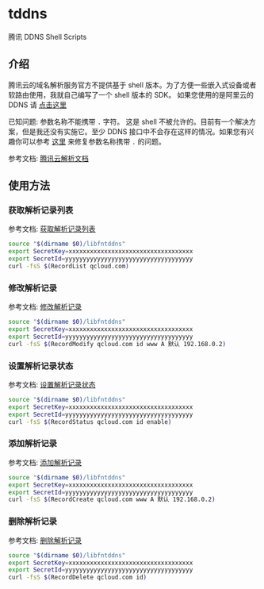 # tddns
腾讯 DDNS Shell Scripts

## 介绍

腾讯云的域名解析服务官方不提供基于 shell 版本。为了方便一些嵌入式设备或者软路由使用，我就自己编写了一个 shell 版本的 SDK。 如果您使用的是阿里云的 DDNS 请 [点击这里](https://github.com/cd-yangling/libaddns)

已知问题: 参数名称不能携带 `.` 字符。 这是 shell 不被允许的。目前有一个解决方案，但是我还没有实施它。至少 DDNS 接口中不会存在这样的情况。如果您有兴趣你可以参考 [这里](https://stackoverflow.com/questions/9761973/using-variable-as-a-key-in-an-bash-associative-array) 来修复参数名称携带 `.` 的问题。

参考文档: [腾讯云解析文档](https://cloud.tencent.com/document/product/302)

## 使用方法

### 获取解析记录列表

参考文档: [获取解析记录列表](https://cloud.tencent.com/document/product/302/8517)

```sh
source "$(dirname $0)/libfntddns"
export SecretKey=xxxxxxxxxxxxxxxxxxxxxxxxxxxxxxxxxxx
export SecretId=yyyyyyyyyyyyyyyyyyyyyyyyyyyyyyyyyyyy
curl -fsS $(RecordList qcloud.com)
```

### 修改解析记录

参考文档: [修改解析记录](https://cloud.tencent.com/document/product/302/8511)

```sh
source "$(dirname $0)/libfntddns"
export SecretKey=xxxxxxxxxxxxxxxxxxxxxxxxxxxxxxxxxxx
export SecretId=yyyyyyyyyyyyyyyyyyyyyyyyyyyyyyyyyyyy
curl -fsS $(RecordModify qcloud.com id www A 默认 192.168.0.2)
```

### 设置解析记录状态

参考文档: [设置解析记录状态](https://cloud.tencent.com/document/product/302/8519)

```sh
source "$(dirname $0)/libfntddns"
export SecretKey=xxxxxxxxxxxxxxxxxxxxxxxxxxxxxxxxxxx
export SecretId=yyyyyyyyyyyyyyyyyyyyyyyyyyyyyyyyyyyy
curl -fsS $(RecordStatus qcloud.com id enable)
```

### 添加解析记录

参考文档: [添加解析记录](https://cloud.tencent.com/document/product/302/8516)

```sh
source "$(dirname $0)/libfntddns"
export SecretKey=xxxxxxxxxxxxxxxxxxxxxxxxxxxxxxxxxxx
export SecretId=yyyyyyyyyyyyyyyyyyyyyyyyyyyyyyyyyyyy
curl -fsS $(RecordCreate qcloud.com www A 默认 192.168.0.2)
```

### 删除解析记录

参考文档: [删除解析记录](https://cloud.tencent.com/document/product/302/8514)

```sh
source "$(dirname $0)/libfntddns"
export SecretKey=xxxxxxxxxxxxxxxxxxxxxxxxxxxxxxxxxxx
export SecretId=yyyyyyyyyyyyyyyyyyyyyyyyyyyyyyyyyyyy
curl -fsS $(RecordDelete qcloud.com id)
```

